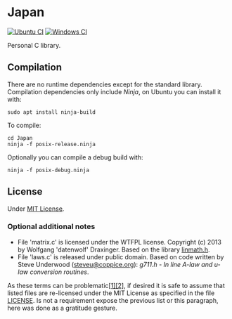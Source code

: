 Japan
=====
[![Ubuntu CI](https://github.com/baAlex/Japan/workflows/Ubuntu/badge.svg)](https://github.com/baAlex/Japan/actions)
[![Windows CI](https://github.com/baAlex/Japan/workflows/Windows/badge.svg)](https://github.com/baAlex/Japan/actions)

Personal C library.


Compilation
-----------
There are no runtime dependencies except for the standard library. Compilation dependencies only include *Ninja*, on Ubuntu you can install it with:
```
sudo apt install ninja-build
```

To compile:
```
cd Japan
ninja -f posix-release.ninja
```

Optionally you can compile a debug build with:
```
ninja -f posix-debug.ninja
```


License
-------
Under [MIT License](LICENSE).

### Optional additional notes
- File 'matrix.c' is licensed under the WTFPL license. Copyright (c) 2013 by Wolfgang 'datenwolf' Draxinger. Based on the library [linmath.h](https://github.com/datenwolf/linmath.h).
- File 'laws.c' is released under public domain. Based on code written by Steve Underwood (steveu@coppice.org): *g711.h - In line A-law and u-law conversion routines*.

As these terms can be problematic[[1]](https://en.wikipedia.org/wiki/WTFPL#Discussion)[[2]](https://en.wikipedia.org/wiki/Public_domain#Dedicating_works_to_the_public_domain), if desired it is safe to assume that listed files are re-licensed under the MIT License as specified in the file [LICENSE](LICENSE). Is not a requirement expose the previous list or this paragraph, here was done as a gratitude gesture.
